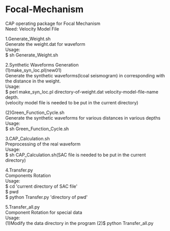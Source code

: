 # Focal-Mechanism

CAP operating package for Focal Mechanism  
Need: Velocity Model File

1.Generate_Weight.sh  
  Generate the weight.dat for waveform  
  Usage:  
  $ sh Generate_Weight.sh

2.Synthetic Waveforms Generation  
  (1)make_syn_loc.pl(new01)  
    Generate the synthetic waveforms(lcoal seismogram) in corresponding with the distance in the weight.  
    Usage:  
    $ perl make_syn_loc.pl directory-of-weight.dat velocity-model-file-name depth.   
      (velocity model file is needed to be put in the current directory)  

  (2)Green_Function_Cycle.sh  
    Generate the synthetic waveforms for various distances in various depths  
    Usage:  
    $ sh Green_Function_Cycle.sh  

3.CAP_Calculation.sh  
  Preprocessing of the real waveform  
  Usage:  
  $ sh CAP_Calculation.sh(SAC file is needed to be put in the current directory)  

4.Transfer.py  
  Components Rotation  
  Usage:   
  $ cd 'current directory of SAC file'  
  $ pwd  
  $ python Transfer.py 'directory of pwd'  

5.Transfer_all.py  
  Component Rotation for special data  
  Usage:  
  (1)Modify the data directory in the program
  (2)$ python Transfer_all.py
